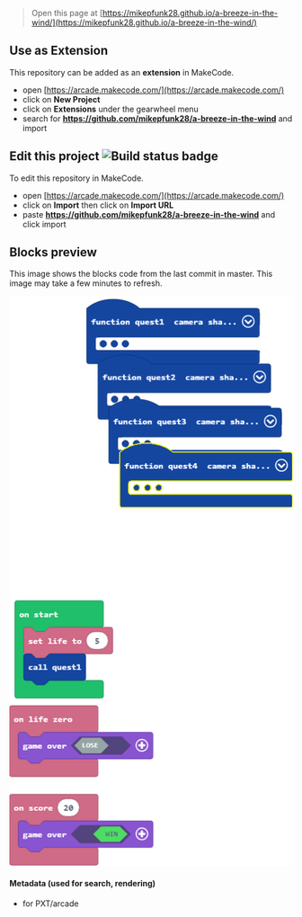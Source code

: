  


> Open this page at [https://mikepfunk28.github.io/a-breeze-in-the-wind/](https://mikepfunk28.github.io/a-breeze-in-the-wind/)

## Use as Extension

This repository can be added as an **extension** in MakeCode.

* open [https://arcade.makecode.com/](https://arcade.makecode.com/)
* click on **New Project**
* click on **Extensions** under the gearwheel menu
* search for **https://github.com/mikepfunk28/a-breeze-in-the-wind** and import

## Edit this project ![Build status badge](https://github.com/mikepfunk28/a-breeze-in-the-wind/workflows/MakeCode/badge.svg)

To edit this repository in MakeCode.

* open [https://arcade.makecode.com/](https://arcade.makecode.com/)
* click on **Import** then click on **Import URL**
* paste **https://github.com/mikepfunk28/a-breeze-in-the-wind** and click import

## Blocks preview

This image shows the blocks code from the last commit in master.
This image may take a few minutes to refresh.

![A rendered view of the blocks](https://github.com/mikepfunk28/a-breeze-in-the-wind/raw/master/.github/makecode/blocks.png)

#### Metadata (used for search, rendering)

* for PXT/arcade
<script src="https://makecode.com/gh-pages-embed.js"></script><script>makeCodeRender("{{ site.makecode.home_url }}", "{{ site.github.owner_name }}/{{ site.github.repository_name }}");</script>
